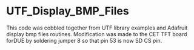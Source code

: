 UTF_Display_BMP_Files
=====================

This code was cobbled together from UTF library examples and Adafruit display bmp files routines. 
Modification was made to the CET TFT board forDUE by soldering jumper 8 so that pin 53 is now SD CS pin.
